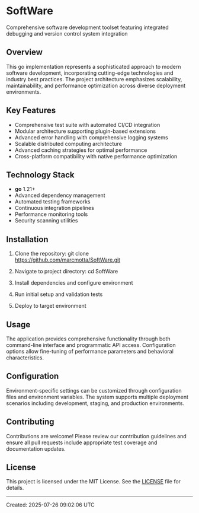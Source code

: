 <!-- fallback_SoftWare_20250726090206_22297 -->

# SoftWare

Comprehensive software development toolset featuring integrated debugging and version control system integration

## Overview

This go implementation represents a sophisticated approach to modern software development, incorporating cutting-edge technologies and industry best practices. The project architecture emphasizes scalability, maintainability, and performance optimization across diverse deployment environments.

## Key Features

- Comprehensive test suite with automated CI/CD integration
- Modular architecture supporting plugin-based extensions
- Advanced error handling with comprehensive logging systems
- Scalable distributed computing architecture
- Advanced caching strategies for optimal performance
- Cross-platform compatibility with native performance optimization

## Technology Stack

- **go** 1.21+
- Advanced dependency management
- Automated testing frameworks
- Continuous integration pipelines
- Performance monitoring tools
- Security scanning utilities

## Installation

1. Clone the repository:
   git clone https://github.com/marcmotta/SoftWare.git

2. Navigate to project directory:
   cd SoftWare

3. Install dependencies and configure environment

4. Run initial setup and validation tests

5. Deploy to target environment

## Usage

The application provides comprehensive functionality through both command-line interface and programmatic API access. Configuration options allow fine-tuning of performance parameters and behavioral characteristics.

## Configuration

Environment-specific settings can be customized through configuration files and environment variables. The system supports multiple deployment scenarios including development, staging, and production environments.

## Contributing

Contributions are welcome! Please review our contribution guidelines and ensure all pull requests include appropriate test coverage and documentation updates.

## License

This project is licensed under the MIT License. See the [LICENSE](https://github.com/marcmotta/SoftWare/blob/main/LICENSE) file for details.

---
Created: 2025-07-26 09:02:06 UTC
